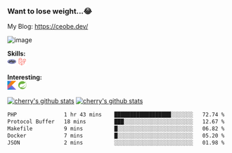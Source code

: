 ### Want to lose weight...😂

My Blog: https://ceobe.dev/

![image](https://github.com/cr-lgl/cr-lgl/blob/master/image.jpeg?raw=true)

**Skills:**  
<code><img height="20" src="https://raw.githubusercontent.com/github/explore/80688e429a7d4ef2fca1e82350fe8e3517d3494d/topics/php/php.png"></code>
<code><img height="20" src="https://raw.githubusercontent.com/github/explore/5c058a388828bb5fde0bcafd4bc867b5bb3f26f3/topics/laravel/laravel.png"></code>

**Interesting:**  
<code><img height="20" src="https://raw.githubusercontent.com/github/explore/80688e429a7d4ef2fca1e82350fe8e3517d3494d/topics/kotlin/kotlin.png"></code>
<code><img height="20" src="https://raw.githubusercontent.com/github/explore/80688e429a7d4ef2fca1e82350fe8e3517d3494d/topics/spring-boot/spring-boot.png"></code>

[![cherry's github stats](https://github-readme-stats.vercel.app/api?username=cr-lgl)](https://github.com/anuraghazra/github-readme-stats)
[![cherry's github stats](https://github-readme-stats.vercel.app/api/top-langs/?username=cr-lgl&layout=compact)](https://github.com/anuraghazra/github-readme-stats)

<!--START_SECTION:waka-->
```text
PHP               1 hr 43 mins    ██████████████████░░░░░░░   72.74 % 
Protocol Buffer   18 mins         ███░░░░░░░░░░░░░░░░░░░░░░   12.67 % 
Makefile          9 mins          █░░░░░░░░░░░░░░░░░░░░░░░░   06.82 % 
Docker            7 mins          █░░░░░░░░░░░░░░░░░░░░░░░░   05.20 % 
JSON              2 mins          ░░░░░░░░░░░░░░░░░░░░░░░░░   01.98 %
```
<!--END_SECTION:waka-->
